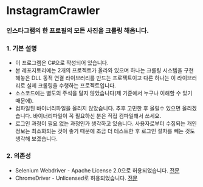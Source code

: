 # InstagramCrawler
### 인스타그램의 한 프로필의 모든 사진을 크롤링 해옵니다.

### 1. 기본 설명
 * 이 프로그램은 C#으로 작성되어 있습니다.    
 * 본 레포지토리에는 2개의 프로젝트가 올라와 있으며 하나는 크롤링 시스템을 구현해놓은 DLL 동적 연결 라이브러리를 만드는 프로젝트이고 다른 하나는 이 라이브러리로 실제 크롤링을 수행하는 프로젝트입니다.
 * 소스코드에는 별도의 주석을 달지 않았습니다(제 기준에서 누구나 이해할 수 있기 때문에).
 * 컴파일된 바이너리파일을 올리지 않았습니다. 추후 고민한 후 올릴수 있으면 올리겠습니다. 바이너리파일이 꼭 필요하신 분은 직접 컴파일해서 쓰세요.
 * 로그인 과정이 필요 없는 과정인가 생각하고 있습니다. 사용자로부터 수집되는 개인정보는 최소화되는 것이 좋기 때문에 조금 더 테스트한 후 로그인 절차를 빼는 것도 생각해 보겠습니다.
### 2. 의존성
 * Selenium Webdriver - Apache License 2.0으로 허용되었습니다. [전문](http://www.apache.org/licenses/LICENSE-2.0)
 * ChromeDriver - Unlicensed로 허용되었습니다. [전문](https://licenses.nuget.org/Unlicense)
